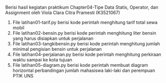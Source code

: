 Berisi hasil kegiatan praktikum Chapter04-Tipe Data Statis, Operator, dan Assignment oleh Viola Clara Citra Pramesti (K3521067)

1. File latihan01-tarif.py berisi kode perintah menghitung tarif total sewa mobil
2. File latihan02-bensin.py berisi kode perintah menghitung liter bensin yang harus disiapkan untuk perjalanan
3. File latihan03-tangkibensin.py berisi kode perintah menghitung jumlah minimal pengisian bensin untuk perjalanan
4. File latihan04-perjalanan.py berisi kode perintah menghitung perkiraan waktu sampai ke kota tujuan
5. File latihan05-diagram.py berisi kode perintah membuat diagram horizontal perbandingan jumlah mahasiswa laki-laki dan perempuan PTIK UNS 

